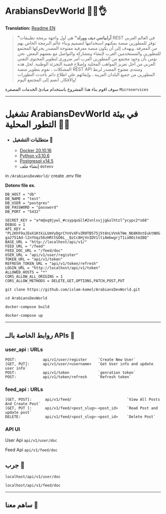 # ArabiansDevWorld  👨‍💻👌
**Translation:**
[Readme EN](README_en.md)

> **"أرابيانس ديف وورلد"** هي أول واجهة برمجة تطبيقات REST في العالم العربي
> توفر للمطورين منصة يمكنهم استخدامها لتصميم وبناء عالم البرمجة الخاص بهم من المعرفة.
> ويهدف إلى أن يكون منصة معرفية مفتوحة المصدر يحركها المجتمع للمطورين والمستخدمين العرب
> لإنشاء ومشاركة والتواصل مع بعضهم البعض. نحن نؤمن بأن وجود مجتمع من المطورين العرب
> أمر ضروري لتطوير المحتوى التقني العربي من أجل تعزيز المواهب المحلية وإصلاح قضية التجزئة الوطنية.
> لحل هذه المشكلات ، نقوم بتطوير منصة REST API ومنتدى مفتوح المصدر لربط المطورين من جميع البلدان العربية ،
> وإبقائهم على اطلاع دائم بأحدث التطورات والأفكار. انضم إلى المجتمع اليوم!

سوف اقوم بناء هذا المشروع باستخدام مبادئ الخدمات  المصغرة `Microservices`

---

# تشغيل ArabiansDevWorld في بيئة التطور المحلية 👨‍💻 

- ### متطلبات التشغيل 🧾
    - [Docker 20.10.16](https://docs.docker.com/get-docker/)
    - [Python v3.10.6](https://www.python.org/)
    - [Postgresql v14.5](https://www.enterprisedb.com/downloads/postgres-postgresql-downloads)
    - إنشاء ملف `dotenv`

in `/ArabiansDevWorld/` create .env file

**Dotenv file ex.**

```dotenv
DB_HOST = "db"
DB_NAME = "test"
DB_USER = "postgres"
DB_PASSWORD = "password"
DB_PORT = "5432"

SECRET_KEY = "a*m@xq9jywl_#csypqx&ll#2vnlsvjjg&slhtzl^ycypc2*s68"
DEBUG = 1
API_KEY = "PLzKhF9aJEeX1KtkiLUmVyDgrCYnVvXFvZR0TB575j5t8nLVVnkTWe_Nb8K0ntEuktN0G-ga2751Ad-l2nYUqz56zHRttGO6L__QzCc8HjVnIDV1ltiAmbwgrjT1ia0OitmIBQ"
BASE_URL = "http://localhost/api/v1/"
FEED_URL = "/feed"
FEED_DOC_URL = "/feed/doc"
USER_URL = "api/v1/user/register"
TOKEN_URL = "api/v1/token"
REFRESH_TOKEN_URL = "api/v1/token/refresh"
LOGIN_URL = "http://localhost/api/v1/token"
ALLOWED_HOSTS = "*"
CORS_ALLOW_ALL_ORIGINS = 1
CORS_ALLOW_METHODS = DELETE,GET,OPTIONS,PATCH,POST,PUT
```

```shell
git clone https://github.com/islam-kamel/ArabiansDevWorld.git
```
```shell
cd ArabiansDevWorld
```
```shell
docker-compose build
```
```shell
docker-compose up
```
---

## روابط الخاصة بالــ APIs 🔗
### user_api : URLs
```shell
POST:            api/v1/user/register     `Create New User`
[GET, PUT]:      api/v1/user/<username>   `Get User info and update user info` 
POST:            api/v1/token             `genration token`
POST:            api/v1/token/refresh     `Refresh token`
```

### feed_api : URLs
```shell
[GET, POST]:      api/v1/feed/                         `View All Posts And Create Post`
[GET, PUT ]:      api/v1/feed/<post_slug>-<post_id>    `Read Post and update post`
DELETE:           api/v1/feed/<post_slug>-<post_id>    `Delete Post`
```

### API UI
User Api `api/v1/user/doc`

Feed Api `api/v1/feed/doc`


## جرب 🧪
`localhost/api/v1/user/doc`

`localhost/api/v1/feed/doc`

---

## ساهم معنا 💖 
